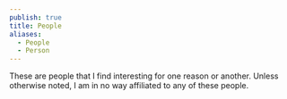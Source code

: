 ```yaml
---
publish: true
title: People
aliases:
  - People
  - Person
---
```

These are people that I find interesting for one reason or another. Unless otherwise noted, I am in no way affiliated to any of these people. 